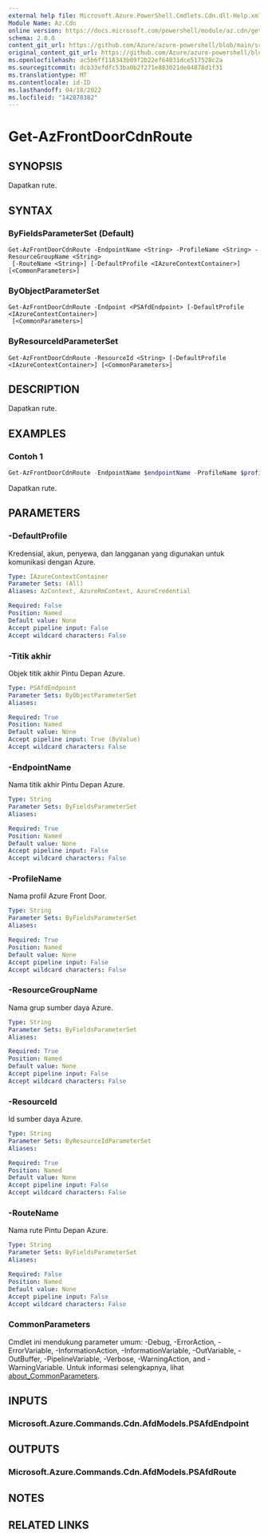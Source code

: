 ```yaml
---
external help file: Microsoft.Azure.PowerShell.Cmdlets.Cdn.dll-Help.xml
Module Name: Az.Cdn
online version: https://docs.microsoft.com/powershell/module/az.cdn/get-azfrontdoorcdnroute
schema: 2.0.0
content_git_url: https://github.com/Azure/azure-powershell/blob/main/src/Cdn/Cdn/help/Get-AzFrontDoorCdnRoute.md
original_content_git_url: https://github.com/Azure/azure-powershell/blob/main/src/Cdn/Cdn/help/Get-AzFrontDoorCdnRoute.md
ms.openlocfilehash: ac5b6ff118343b09f2b22ef64031dce517528c2a
ms.sourcegitcommit: dcb33efdfc53ba0b2f271e883021de84878d1f31
ms.translationtype: MT
ms.contentlocale: id-ID
ms.lasthandoff: 04/18/2022
ms.locfileid: "142878382"
---
```

# Get-AzFrontDoorCdnRoute

## SYNOPSIS
Dapatkan rute.

## SYNTAX

### ByFieldsParameterSet (Default)
```
Get-AzFrontDoorCdnRoute -EndpointName <String> -ProfileName <String> -ResourceGroupName <String>
 [-RouteName <String>] [-DefaultProfile <IAzureContextContainer>] [<CommonParameters>]
```

### ByObjectParameterSet
```
Get-AzFrontDoorCdnRoute -Endpoint <PSAfdEndpoint> [-DefaultProfile <IAzureContextContainer>]
 [<CommonParameters>]
```

### ByResourceIdParameterSet
```
Get-AzFrontDoorCdnRoute -ResourceId <String> [-DefaultProfile <IAzureContextContainer>] [<CommonParameters>]
```

## DESCRIPTION
Dapatkan rute.

## EXAMPLES

### Contoh 1
```powershell
Get-AzFrontDoorCdnRoute -EndpointName $endpointName -ProfileName $profileName -ResourceGroupName $resourceGroupName -RouteName $routeName
```

Dapatkan rute.

## PARAMETERS

### -DefaultProfile
Kredensial, akun, penyewa, dan langganan yang digunakan untuk komunikasi dengan Azure.

```yaml
Type: IAzureContextContainer
Parameter Sets: (All)
Aliases: AzContext, AzureRmContext, AzureCredential

Required: False
Position: Named
Default value: None
Accept pipeline input: False
Accept wildcard characters: False
```

### -Titik akhir
Objek titik akhir Pintu Depan Azure.

```yaml
Type: PSAfdEndpoint
Parameter Sets: ByObjectParameterSet
Aliases:

Required: True
Position: Named
Default value: None
Accept pipeline input: True (ByValue)
Accept wildcard characters: False
```

### -EndpointName
Nama titik akhir Pintu Depan Azure.

```yaml
Type: String
Parameter Sets: ByFieldsParameterSet
Aliases:

Required: True
Position: Named
Default value: None
Accept pipeline input: False
Accept wildcard characters: False
```

### -ProfileName
Nama profil Azure Front Door.

```yaml
Type: String
Parameter Sets: ByFieldsParameterSet
Aliases:

Required: True
Position: Named
Default value: None
Accept pipeline input: False
Accept wildcard characters: False
```

### -ResourceGroupName
Nama grup sumber daya Azure.

```yaml
Type: String
Parameter Sets: ByFieldsParameterSet
Aliases:

Required: True
Position: Named
Default value: None
Accept pipeline input: False
Accept wildcard characters: False
```

### -ResourceId
Id sumber daya Azure.

```yaml
Type: String
Parameter Sets: ByResourceIdParameterSet
Aliases:

Required: True
Position: Named
Default value: None
Accept pipeline input: False
Accept wildcard characters: False
```

### -RouteName
Nama rute Pintu Depan Azure.

```yaml
Type: String
Parameter Sets: ByFieldsParameterSet
Aliases:

Required: False
Position: Named
Default value: None
Accept pipeline input: False
Accept wildcard characters: False
```

### CommonParameters
Cmdlet ini mendukung parameter umum: -Debug, -ErrorAction, -ErrorVariable, -InformationAction, -InformationVariable, -OutVariable, -OutBuffer, -PipelineVariable, -Verbose, -WarningAction, and -WarningVariable. Untuk informasi selengkapnya, lihat [about_CommonParameters](http://go.microsoft.com/fwlink/?LinkID=113216).

## INPUTS

### Microsoft.Azure.Commands.Cdn.AfdModels.PSAfdEndpoint

## OUTPUTS

### Microsoft.Azure.Commands.Cdn.AfdModels.PSAfdRoute

## NOTES

## RELATED LINKS
